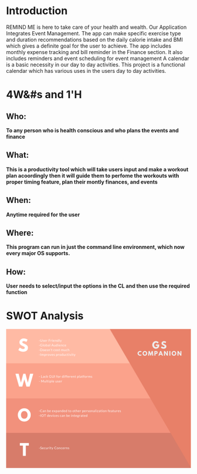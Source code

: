 # Introduction #
REMIND ME is here to take care of your health and wealth. Our Application Integrates Event Management. The app can make specific exercise type and duration recommendations based on the daily calorie intake and BMI which gives a definite goal for the user to achieve. The app includes monthly expense tracking and bill reminder in the Finance section. It also includes reminders and event scheduling for event management
A calendar is a basic necessity in our day to day activities. This project is a functional calendar which has various uses in the users day to day activities.

# 4W&#s and 1&#39;H
## Who:
**To any person who is health conscious and who plans the events and finance**
## What:
**This is a productivity tool which will take users input and make a workout plan acoordingly then it will guide them to perfome the workouts with proper timing feature, plan their montly finances, and events**
## When:
**Anytime required for the user**
## Where:
**This program can run in just the command line environment, which now every major OS supports.**
## How:
**User needs to select/input the options in the CL and then use the required function**


# SWOT Analysis #

![swot](https://github.com/ajith-io/SDLC_18_Geek_Squad/blob/main/1_Requirements/SWOT%20Analysis.png)
